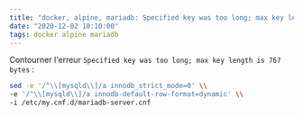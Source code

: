 ```yaml
---
title: "docker, alpine, mariadb: Specified key was too long; max key length is 767 bytes"
date: "2020-12-02 10:10:00"
tags: docker alpine mariadb
---
```


Contourner l'erreur `Specified key was too long; max key length is 767 bytes` :

```bash
sed -e '/^\\[mysqld\\]/a innodb_strict_mode=0' \\
-e '/^\\[mysqld\\]/a innodb-default-row-format=dynamic' \\
-i /etc/my.cnf.d/mariadb-server.cnf
```
